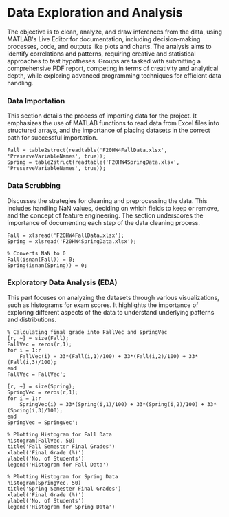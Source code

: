 # Data Exploration and Analysis
The objective is to clean, analyze, and draw inferences from the data, using MATLAB's Live Editor for documentation, including decision-making processes, code, and outputs like plots and charts. The analysis aims to identify correlations and patterns, requiring creative and statistical approaches to test hypotheses. Groups are tasked with submitting a comprehensive PDF report, competing in terms of creativity and analytical depth, while exploring advanced programming techniques for efficient data handling.
### Data Importation
This section details the process of importing data for the project. It emphasizes the use of MATLAB functions to read data from Excel files into structured arrays, and the importance of placing datasets in the correct path for successful importation.
```
Fall = table2struct(readtable('F20HW4FallData.xlsx', 'PreserveVariableNames', true));
Spring = table2struct(readtable('F20HW4SpringData.xlsx', 'PreserveVariableNames', true));
```
### Data Scrubbing
Discusses the strategies for cleaning and preprocessing the data. This includes handling NaN values, deciding on which fields to keep or remove, and the concept of feature engineering. The section underscores the importance of documenting each step of the data cleaning process.
```
Fall = xlsread('F20HW4FallData.xlsx');
Spring = xlsread('F20HW4SpringData.xlsx');

% Converts NaN to 0
Fall(isnan(Fall)) = 0;
Spring(isnan(Spring)) = 0;
```
### Exploratory Data Analysis (EDA)
This part focuses on analyzing the datasets through various visualizations, such as histograms for exam scores. It highlights the importance of exploring different aspects of the data to understand underlying patterns and distributions.
```
% Calculating final grade into FallVec and SpringVec
[r, ~] = size(Fall);
FallVec = zeros(r,1);
for i = 1:r
    FallVec(i) = 33*(Fall(i,1)/100) + 33*(Fall(i,2)/100) + 33*(Fall(i,3)/100);
end
FallVec = FallVec';

[r, ~] = size(Spring);
SpringVec = zeros(r,1);
for i = 1:r
    SpringVec(i) = 33*(Spring(i,1)/100) + 33*(Spring(i,2)/100) + 33*(Spring(i,3)/100);
end
SpringVec = SpringVec';

% Plotting Histogram for Fall Data
histogram(FallVec, 50)
title('Fall Semester Final Grades')
xlabel('Final Grade (%)')
ylabel('No. of Students')
legend('Histogram for Fall Data')

% Plotting Histogram for Spring Data
histogram(SpringVec, 50)
title('Spring Semester Final Grades')
xlabel('Final Grade (%)')
ylabel('No. of Students')
legend('Histogram for Spring Data')
```
